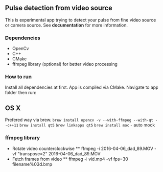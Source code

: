 ## Pulse detection from video source
This is experimental app trying to detect your pulse from fine video source or camera source. See __documentation__ for more information.

### Dependencies
* OpenCv
* C++
* CMake
* ffmpeg library (optional) for better video processing

### How to run
Install all dependencies at first. App is compiled via CMake. Navigate to app folder then run:

## OS X
Prefered way via brew.
`brew install opencv -v --with-ffmpeg --with-qt --c++11`
`brew install qt5`
`brew linkapps qt5`
`brew install moc` - auto mock

### ffmpeg library
* Rotate video counterclockwise
** ffmpeg -i 2016-04-06_dad_89.MOV -vf "transpose=2" 2016-04-06_dad_89.MOV
* Fetch frames from video
** ffmpeg -i vid.mp4 -vf fps=30 filename%03d.bmp